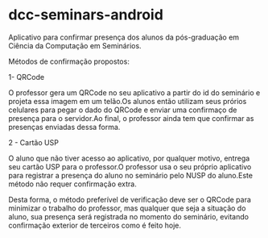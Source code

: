 # dcc-seminars-android

Aplicativo para confirmar presença dos alunos da pós-graduação em Ciência da Computação em Seminários.

Métodos de confirmação propostos:

1- QRCode

  O professor gera um QRCode no seu aplicativo a partir do id do seminário e projeta essa imagem em um telão.Os alunos então utilizam seus prórios celulares para pegar o dado do QRCode e enviar uma confirmaço de presença para o servidor.Ao final, o professor ainda tem que confirmar as presenças enviadas dessa forma.
  
2 - Cartão USP

  O aluno que não tiver acesso ao aplicativo, por qualquer motivo, entrega seu cartão USP para o professor.O professor usa o seu próprio aplicativo para registrar a presença do aluno no seminário pelo NUSP do aluno.Este método não requer confirmação extra.
  
Desta forma, o método preferível de verificação deve ser o QRCode para minimizar o trabalho do professor, mas qualquer que seja a situação do aluno, sua presença será registrada no momento do seminário, evitando confirmação exterior de terceiros como é feito hoje.
